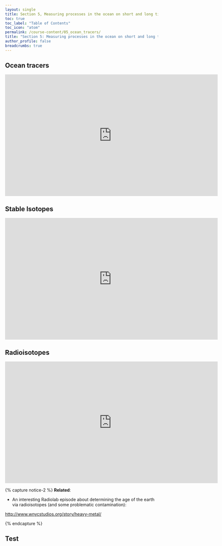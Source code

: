 ```yaml
---
layout: single
title: Section 5, Measuring processes in the ocean on short and long timescales
toc: true
toc_label: "Table of Contents"
toc_icon: "atom"
permalink: /course-content/05_ocean_tracers/
title: "Section 5: Measuring processes in the ocean on short and long timescales"
author_profile: false
breadcrumbs: true
---
```


## Ocean tracers
<embed src="https://sethbushinsky.github.io/OCN623_Chemical_Oceanography/assets/pdfs/19_Ocean_Tracers.pdf" type="application/pdf" width="700px" height="400px"/>

## Stable Isotopes
<embed src="https://sethbushinsky.github.io/OCN623_Chemical_Oceanography/assets/pdfs/20_Stable_Isotopes.pdf" type="application/pdf" width="700px" height="400px"/>

## Radioisotopes
<embed src="https://sethbushinsky.github.io/OCN623_Chemical_Oceanography/assets/pdfs/21_Radioisotopes.pdf" type="application/pdf" width="700px" height="400px"/>

{% capture notice-2 %}
**Related**:
* An interesting Radiolab episode about determining the age of the earth via radioisotopes (and some problematic contamination):

<http://www.wnycstudios.org/story/heavy-metal/>

{% endcapture %}

## Test
